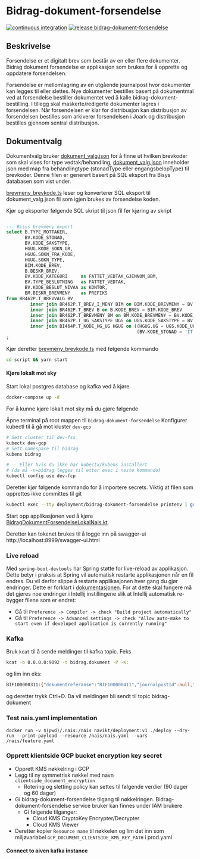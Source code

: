 # Bidrag-dokument-forsendelse

[![continuous integration](https://github.com/navikt/bidrag-dokument-forsendelse/actions/workflows/ci.yaml/badge.svg)](https://github.com/navikt/bidrag-dokument-forsendelse/actions/workflows/ci.yaml)
[![release bidrag-dokument-forsendelse](https://github.com/navikt/bidrag-dokument-forsendelse/actions/workflows/release.yaml/badge.svg)](https://github.com/navikt/bidrag-dokument-forsendelse/actions/workflows/release.yaml)

## Beskrivelse

Forsendelse er et digitalt brev som består av en eller flere dokumenter. Bidrag dokument forsendelse
er applikasjon som brukes for å opprette og oppdatere forsendelsen.

Forsendelse er mellomlagring av en utgående journalpost hvor dokumenter kan legges til eller
slettes. Nye dokumenter bestilles basert på dokumentmal ved at forsendelse bestiller dokumentet ved
å kalle bidrag-dokument-bestilling. I tillegg skal maskerte/redigerte dokumenter lagres i
forsendelsen.
Når forsendelsen er klar for distribusjon kan distribusjon av forsendelsen bestilles som arkiverer
forsendelsen i Joark og distribusjon bestilles gjennom sentral distribusjon.

## Dokumentvalg

Dokumentvalg bruker [dokument_valg.json](src/main/resources/files/dokument_valg.json) for å finne ut hvilken brevkoder som skal vises for type
vedtak/behandling,
[dokument_valg.json](src/main/resources/files/dokument_valg.json) inneholder json med map fra behandlingtype (stonadType eller engangsbelopType) til
brevkoder.
Denne filen er generert basert på SQL eksport fra Bisys databasen som vist under.

[brevmeny_brevkode.ts](script/brevmeny_brevkode.ts) leser og konverterer SQL eksport til dokument_valg.json fil som igjen brukes av forsendelse koden.

Kjør og eksporter følgende SQL skript til json fil før kjøring av skript

```sql

--- Bisys brevmeny export
select B.TYPE_MOTTAKER,
       BV.KODE_STONAD,
       BV.KODE_SAKSTYPE,
       HGUG.KODE_SOKN_GR,
       HGUG.SOKN_FRA_KODE,
       HGUG.SOKN_TYPE,
       BIM.KODE_BREV,
       B.BESKR_BREV,
       BV.KODE_KATEGORI     as FATTET_VEDTAK_GJENNOM_BBM,
       BV.TYPE_BESLUTNING   as FATTET_VEDTAK,
       BV.KODE_BESLUT_NIVAA as KONTOR,
       BM.BESKR_BREVMENY    as PREFIKS
from BR462P.T_BREVVALG BV
         inner join BR462P.T_BREV_I_MENY BIM on BIM.KODE_BREVMENY = BV.KODE_BREVMENY
         inner join BR462P.T_BREV B on B.KODE_BREV = BIM.KODE_BREV
         inner join BR462P.T_BREVMENY BM on BM.KODE_BREVMENY = BV.KODE_BREVMENY
         inner join BR462P.T_UG_SAKSTYPE UGS on UGS.KODE_SAKSTYPE = BV.KODE_SAKSTYPE
         inner join BI464P.T_KODE_HG_UG HGUG on ((HGUG.UG = UGS.KODE_UG and HGUG.HG = BV.KODE_STONAD) or (BV.KODE_STONAD = 'XX' and HGUG.HG = ' ') or
                                                 (BV.KODE_STONAD = 'IT' and HGUG.UG = UGS.KODE_UG) or (HGUG.UG is null and HGUG.HG = BV.KODE_STONAD))
;
```

Kjør deretter [brevmeny_brevkode.ts](script/brevmeny_brevkode.ts) med følgende kommando

```bash
cd script && yarn start
```

#### Kjøre lokalt mot sky

Start lokal postgres database og kafka ved å kjøre

```bash
docker-compose up -d
```

For å kunne kjøre lokalt mot sky må du gjøre følgende

Åpne terminal på root mappen til `bidrag-dokument-forsendelse`
Konfigurer kubectl til å gå mot kluster `dev-gcp`

```bash
# Sett cluster til dev-fss
kubectx dev-gcp
# Sett namespace til bidrag
kubens bidrag 

# -- Eller hvis du ikke har kubectx/kubens installert 
# (da må -n=bidrag legges til etter exec i neste kommando)
kubectl config use dev-fcp
```

Deretter kjør følgende kommando for å importere secrets. Viktig at filen som opprettes ikke
committes til git

```bash
kubectl exec --tty deployment/bidrag-dokument-forsendelse printenv | grep -E 'AZURE_|_URL|SCOPE' | grep -v -e 'BIDRAG_BEHANDLING_URL' -e 'BIDRAG_TILGANGSKONTROLL_URL' -e 'BIDRAG_DOKUMENT_BESTILLING_URL' -e 'BIDRAG_VEDTAK_URL' > src/test/resources/application-lokal-nais-secrets.properties
```

Start opp applikasjonen ved å
kjøre [BidragDokumentForsendelseLokalNais.kt](src/test/kotlin/no/nav/bidrag/dokument/forsendelse/BidragDokumentForsendelseLokalNais.kt).

Deretter kan tokenet brukes til å logge inn på swagger-ui http://localhost:8999/swagger-ui.html

### Live reload

Med `spring-boot-devtools` har Spring støtte for live-reload av applikasjon. Dette betyr i praksis
at Spring vil automatisk restarte applikasjonen når en fil endres. Du vil derfor slippe å restarte
applikasjonen hver gang du gjør endringer. Dette er forklart
i [dokumentasjonen](https://docs.spring.io/spring-boot/docs/1.5.16.RELEASE/reference/html/using-boot-devtools.html#using-boot-devtools-restart).
For at dette skal fungere må det gjøres noe endringer i Intellij instillingene slik at Intellij
automatisk re-bygger filene som er endret:

* Gå til `Preference -> Compiler -> check "Build project automatically"`
* Gå
  til `Preference -> Advanced settings -> check "Allow auto-make to start even if developed application is currently running"`

### Kafka

Bruk `kcat` til å sende meldinger til kafka topic. Feks

````bash
kcat -b 0.0.0.0:9092 -t bidrag.dokument -P -K:
````

og lim inn eks:

```bash
BIF100000311:{"dokumentreferanse":"BIF100000411","journalpostId":null,"forsendelseId":null,"sporingId":"1853dd066d1-brevkvittering_3884646513","arkivSystem":"MIDLERTIDLIG_BREVLAGER","status":"UNDER_REDIGERING","hendelseType":"ENDRING"}
```

og deretter trykk Ctrl+D. Da vil meldingen bli sendt til topic bidrag-dokument

### Test nais.yaml implementation

```
docker run -v $(pwd)/.nais:/nais navikt/deployment:v1 ./deploy --dry-run --print-payload --resource /nais/nais.yaml --vars /nais/feature.yaml
```

### Opprett klientside GCP bucket encryption key secret

* Opprett KMS nøkkelring i GCP
* Legg til ny symmetrisk nøkkel med navn `clientside_document_encryption`
    * Rotering og sletting policy kan settes til følgende verdier (90 dager og 60 dager)
* Gi bidrag-dokument-forsendelse tilgang til nøkkelringen. Bidrag-dokument-forsendelse service bruker kan finnes under IAM brukere
    * Gi følgende tilganger:
        * Cloud KMS CryptoKey Encrypter/Decrypter
        * Cloud KMS Viewer
* Deretter kopier `Resource name` til nøkkelen og lim det inn som miljøvariabel `GCP_DOCUMENT_CLIENTSIDE_KMS_KEY_PATH` i prod.yaml

#### Connect to aiven kafka instance

